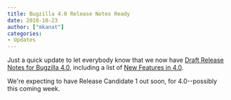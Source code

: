 ```yaml
---
title: Bugzilla 4.0 Release Notes Ready
date: 2010-10-23
author: ["mkanat"]
categories:
- Updates
---
```

Just a quick update to let everybody know that we now have [Draft
Release Notes for Bugzilla 4.0](http://www.bugzilla.org/releases/4.0/),
including a list of [New Features in
4.0](http://www.bugzilla.org/releases/4.0/#v40_feat).

We're expecting to have Release Candidate 1 out soon, for 4.0--possibly
this coming week.

